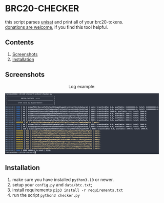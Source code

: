 # BRC20-CHECKER

this script parses [unisat](https://unisat.io/market) and print all of your brc20-tokens.<br>
[donations are welcome](https://cyberomanov.tech/WTF_donate), if you find this tool helpful.

## Contents
1. [Screenshots](https://github.com/cyberomanov/brc20-checker#screenshots)
2. [Installation](https://github.com/cyberomanov/brc20-checker#installation)

## Screenshots
<p align="center">Log example:</p>
<p align="center">
<img width="800" alt="image" src="./assets/log.png">
</p>

## Installation
1. make sure you have installed `python3.10` or newer.
2. setup your `config.py` and `data/btc.txt`;
3. install requirements `pip3 install -r requirements.txt`
4. run the script `python3 checker.py`